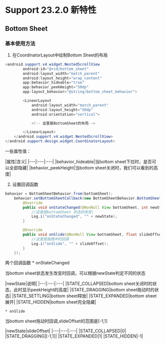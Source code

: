 # Support 23.2.0 新特性

## Bottom Sheet

### 基本使用方法

1. 在CoordinatorLayout中绘制Bottom Sheet的布局
```java
<android.support.v4.widget.NestedScrollView
        android:id="@+id/bottom_sheet"
        android:layout_width="match_parent"
        android:layout_height="wrap_content"
        app:behavior_hideable="true"
        app:behavior_peekHeight="50dp"
        app:layout_behavior="@string/bottom_sheet_behavior">

        <LinearLayout
            android:layout_width="match_parent"
            android:layout_height="50dp"
            android:orientation="vertical">

            <!-- 这里是BottomSheet的布局-->

        </LinearLayout>
    </android.support.v4.widget.NestedScrollView>
</android.support.design.widget.CoordinatorLayout>
```

一些属性值：

|属性|含义|
|---|:---|:---|
|behavior_hideable|当bottom sheet下拉时，是否可以全部隐藏|
|behavior_peekHeight|当bottom sheet关闭时，我们可以看到的高度|


2. 设置回调函数

```java
behavior = BottomSheetBehavior.from(bottomSheet);
    behavior.setBottomSheetCallback(new BottomSheetBehavior.BottomSheetCallback() {
        @Override
        public void onStateChanged(@NonNull View bottomSheet, int newState) {
            //这里是bottomSheet 状态的改变\
            Log.i("onStateChanged", "" + newState);
        }

        @Override
        public void onSlide(@NonNull View bottomSheet, float slideOffset) {
            //这里是拖拽中的回调
            Log.i("onSlide", "" + slideOffset);
        }
    });
```

两个回调函数
    * onStateChanged

  当bottom sheet状态发生改变时回调，可以根据newState判定不同的状态

  |newState|说明|
  |---|:---|:---|
  |STATE_COLLAPSED|bottom sheet关闭时的状态，此时显示peekHeight的高度|
  |STATE_DRAGGING|bottom sheet拖动时的状态|
  |STATE_SETTLING|bottom sheet释放|
  |STATE_EXPANDED|bottom sheet展开|
  |STATE_HIDDEN|bottom sheet完全隐藏|

    * onSlide

当bottom sheet拖动时回调,slideOffset的范围是[-1,1]

|newState|slideOffset|
|---|:---|:---|
|STATE_COLLAPSED|0|
|STATE_DRAGGING|[-1,1]|
|STATE_EXPANDED|1|
|STATE_HIDDEN|-1|
